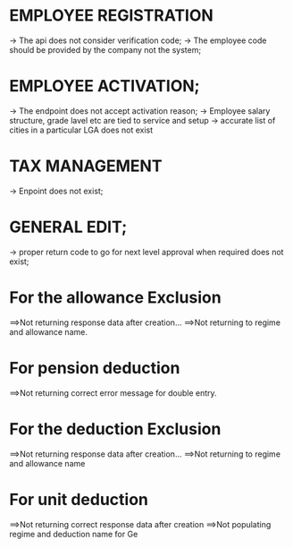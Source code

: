 # EMPLOYEE REGISTRATION
 -> The api does not consider verification code;
 -> The employee code should be provided by the company not the system;

# EMPLOYEE ACTIVATION;
-> The endpoint does not accept activation reason;
-> Employee salary structure, grade lavel etc are tied to service and setup
-> accurate list of cities in a particular LGA does not exist

# TAX MANAGEMENT
-> Enpoint does not exist;

# GENERAL EDIT;
-> proper return code to go for next level approval when required does not exist;


# For the allowance Exclusion 
==>Not returning response data after creation...
==>Not returning to  regime and allowance name.

# For pension deduction
==>Not returning correct error message for double entry.

# For the deduction Exclusion 
==>Not returning response data after creation...
==>Not returning to  regime and allowance name

# For unit deduction
==>Not returning correct response data after creation
==>Not populating regime and deduction name for Ge